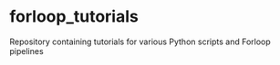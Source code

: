 # forloop_tutorials
Repository containing tutorials for various Python scripts and Forloop pipelines
